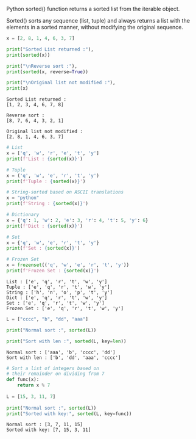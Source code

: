 Python sorted() function returns a sorted list from the iterable object.

Sorted() sorts any sequence (list, tuple) and always returns a list with the elements in a sorted manner, without modifying the original sequence.

``` py
x = [2, 8, 1, 4, 6, 3, 7]

print("Sorted List returned :"),
print(sorted(x))

print("\nReverse sort :"),
print(sorted(x, reverse=True))

print("\nOriginal list not modified :"),
print(x)
```
```
Sorted List returned :
[1, 2, 3, 4, 6, 7, 8]

Reverse sort :
[8, 7, 6, 4, 3, 2, 1]

Original list not modified :
[2, 8, 1, 4, 6, 3, 7]
```
``` py
# List
x = ['q', 'w', 'r', 'e', 't', 'y']
print(f'List : {sorted(x)}')

# Tuple
x = ('q', 'w', 'e', 'r', 't', 'y')
print(f'Tuple : {sorted(x)}')

# String-sorted based on ASCII translations
x = "python"
print(f'String : {sorted(x)}')

# Dictionary
x = {'q': 1, 'w': 2, 'e': 3, 'r': 4, 't': 5, 'y': 6}
print(f'Dict : {sorted(x)}')

# Set
x = {'q', 'w', 'e', 'r', 't', 'y'}
print(f'Set : {sorted(x)}')

# Frozen Set
x = frozenset(('q', 'w', 'e', 'r', 't', 'y'))
print(f'Frozen Set : {sorted(x)}')
```
```
List : ['e', 'q', 'r', 't', 'w', 'y']
Tuple : ['e', 'q', 'r', 't', 'w', 'y']
String : ['h', 'n', 'o', 'p', 't', 'y']
Dict : ['e', 'q', 'r', 't', 'w', 'y']
Set : ['e', 'q', 'r', 't', 'w', 'y']
Frozen Set : ['e', 'q', 'r', 't', 'w', 'y']
```
``` py
L = ["cccc", "b", "dd", "aaa"]

print("Normal sort :", sorted(L))

print("Sort with len :", sorted(L, key=len))
```
```
Normal sort : ['aaa', 'b', 'cccc', 'dd']
Sort with len : ['b', 'dd', 'aaa', 'cccc']
```
``` py
# Sort a list of integers based on
# their remainder on dividing from 7
def func(x):
    return x % 7
 
L = [15, 3, 11, 7]
 
print("Normal sort :", sorted(L))
print("Sorted with key:", sorted(L, key=func))
```
```
Normal sort : [3, 7, 11, 15]
Sorted with key: [7, 15, 3, 11]
```
